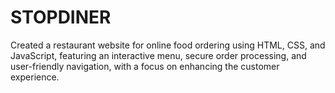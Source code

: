 # STOPDINER
Created a restaurant website for online food ordering using HTML, CSS, and JavaScript, featuring an interactive menu, secure order processing, and user-friendly navigation, with a focus on enhancing the customer experience.
